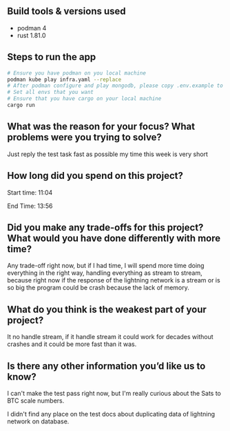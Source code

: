 ## Build tools & versions used
- podman 4
- rust 1.81.0

## Steps to run the app
```bash
# Ensure you have podman on you local machine
podman kube play infra.yaml --replace
# After podman configure and play mongodb, please copy .env.example to .env and save is as .env
# Set all envs that you want
# Ensure that you have cargo on your local machine
cargo run
```
## What was the reason for your focus? What problems were you trying to solve?
Just reply the test task fast as possible my time this week is very short

## How long did you spend on this project?

Start time: 11:04

End Time: 13:56

## Did you make any trade-offs for this project? What would you have done differently with more time?
Any trade-off right now, but if I had time, I will spend more time doing everything in the right way,
handling everything as stream to stream, because right now if the response of the lightning network is a
stream or is so big the program could be crash because the lack of memory.

## What do you think is the weakest part of your project?
It no handle stream, if it handle stream it could work for decades without crashes and it could be more fast than it was.

## Is there any other information you’d like us to know?
I can't make the test pass right now, but I'm really curious about the Sats to BTC scale numbers.

I didn't find any place on the test docs about duplicating data of lightning network on database.